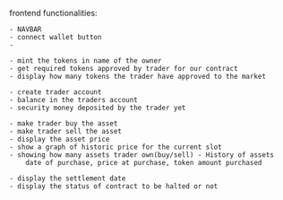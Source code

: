 frontend functionalities: 

    - NAVBAR 
    - connect wallet button 
    - 

    - mint the tokens in name of the owner
    - get required tokens approved by trader for our contract
    - display how many tokens the trader have approved to the market

    - create trader account
    - balance in the traders account 
    - security money deposited by the trader yet 

    - make trader buy the asset 
    - make trader sell the asset 
    - display the asset price
    - show a graph of historic price for the current slot
    - showing how many assets trader own(buy/sell) - History of assets
        date of purchase, price at purchase, token amount purchased
    
    - display the settlement date 
    - display the status of contract to be halted or not 

